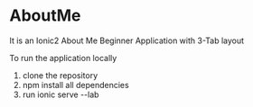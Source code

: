 # AboutMe

It is an Ionic2 About Me Beginner Application with 3-Tab layout

To run the application locally
1. clone the repository
2. npm install all dependencies
3. run ionic serve --lab
